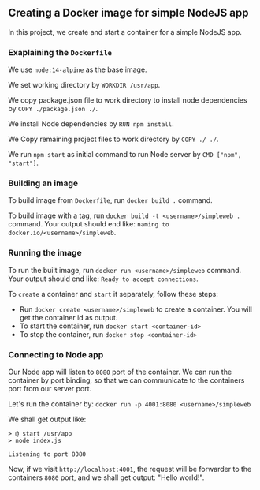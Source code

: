 ## Creating a Docker image for simple NodeJS app
In this project, we create and start a container for a simple NodeJS app.

### Exaplaining the `Dockerfile`
We use `node:14-alpine` as the base image.

We set working directory by `WORKDIR /usr/app`.

We copy package.json file to work directory to install node dependencies
by `COPY ./package.json ./`.

We install Node dependencies by
`RUN npm install`.

We Copy remaining project files to work directory by
`COPY ./ ./`.

We run `npm start` as initial command to run Node server by
`CMD ["npm", "start"]`.

### Building an image
To build image from `Dockerfile`, run `docker build .` command.

To build image with a tag, run `docker build -t <username>/simpleweb .` command.
Your output should end like: `naming to docker.io/<username>/simpleweb`.

### Running the image
To run the built image, run `docker run <username>/simpleweb` command.
Your output should end like: `Ready to accept connections`.

To `create` a container and `start` it separately, follow these steps:
* Run `docker create <username>/simpleweb` to create a container. You will get the container id as output.
* To start the container, run `docker start <container-id>`
* To stop the container, run `docker stop <container-id>`

### Connecting to Node app
Our Node app will listen to `8080` port of the container.
We can run the container by port binding, so that we can 
communicate to the containers port from our server port.

Let's run the container by: `docker run -p 4001:8080 <username>/simpleweb`

We shall get output like:
```angular2html
> @ start /usr/app
> node index.js

Listening to port 8080
```

Now, if we visit `http://localhost:4001`, the request will 
be forwarder to the containers `8080` port, and we shall
get output: "Hello world!".
